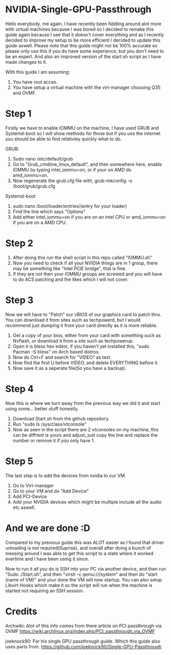 # NVIDIA-Single-GPU-Passthrough
Hello everybody, me again. I have recently been fiddling around alot more with virtual machines because I was bored so I decided to remake this guide again because I see that it doesn't cover everything and as I recently decided to improve my setup to be more efficient I decided to update this guide aswell. Please note that this guide might not be 100% accurate so please only use this if you do have some experience, but you don't need to be an expert. And also an improved version of the start.sh script as I have made changes to it.

With this guide I am assuming:
1. You have root acces.
2. You have setup a virtual machine with the virt-manager choosing Q35 and OVMF.

# Step 1
Firstly we have to enable IOMMU on the machine, I have used GRUB and Systemd-boot so I will show methods for those but if you use the internet you should be able to find relativley quickly what to do.

GRUB:

1. Sudo nano /etc/default/grub
2. Go to "Grub_cmdline_linux_default", and then somewhere here, enable IOMMU by typing intel_iommu=on, or if your on AMD do amd_iommu=on.
3. Now regenerate the grub.cfg file with, grub-mkconfig -o /boot/grub/grub.cfg

Systemd-boot
1. sudo nano /boot/loader/entries/(entry for your loader)
2. Find the line which says "Options"
3. Add either intel_iommu=on if you are on an intel CPU or amd_iommu=on if you are on a AMD CPU.

# Step 2
1. After doing this run the shell script in this repo called "IOMMU.sh"
2. Now you need to check if all your NVIDIA things are in 1 group, there may be something like "Intel PCIE bridge", that is fine.
3. If they are not then your IOMMU groups are screwed and you will have to do ACS patching and the likes which I will not cover.

# Step 3
Now we will have to "Patch" our vBIOS of our graphics card to patch thru. You can download it from sites such as techpowerd, but I would recommend just dumping it from your card directly as it is more reliable.
1. Get a copy of your bios, either from your card with something such as Nvflash, or download it from a site such as techpowerup.
2. Open it is bless hex editor, if you haven't yet installed this, "sudo Pacman -S bless" on Arch based distros.
3. Now do Ctrl+F and search for "VIDEO" as text.
4. Now find the first U before VIDEO, and delete EVERYTHING before it. 
5. Now save it as a seperate file(So you have a backup).

# Step 4
Now this is where we turn away from the previous way we did it and start using some... better stuff honestly.
1. Download Start.sh from the github repository.
2. Run "sudo ls /sys/class/vtconsole"
3. Now as seen in the script there are 2 vtconsoles on my machine, this can be diffrent is yours and adjust, just copy the line and replace the number or remove it if you only have 1.

# Step 5
The last step is to add the devices from nvidia to our VM. 
1. Go to Virt-manager
2. Go to your VM and do "Add Device"
3. Add PCI-Device
4. Add your NVIDIA devices which might be multiple include all the audio etc aswell.


# And we are done :D

Compared to my previous guide this was ALOT easier as I found that driver unloading is not required(Suprise), and overall after doing a bunch of messing around I was able to get this script to a state where it worked evertime and I have been using it since.

Now to run it all you do is SSH into your PC via another device, and then run "Sudo ./Start.sh", and then "virsh -c qemu:///system" and then do "start (name of VM)" and your done the VM will now startup. You can also setup Libvirt Hooks which make it so the script will run when the machine is started not requiring an SSH session.


# Credits

Archwiki: Alot of this info comes from there article on PCI passthrough via OVMF
https://wiki.archlinux.org/index.php/PCI_passthrough_via_OVMF

joeknock90: For his single GPU passthrough guide. Which this guide also uses parts from.
https://github.com/joeknock90/Single-GPU-Passthrough

